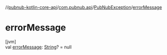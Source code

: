 //[pubnub-kotlin-core-api](../../../index.md)/[com.pubnub.api](../index.md)/[PubNubException](index.md)/[errorMessage](error-message.md)

# errorMessage

[jvm]\
val [errorMessage](error-message.md): [String](https://kotlinlang.org/api/latest/jvm/stdlib/kotlin-stdlib/kotlin/-string/index.html)? = null
